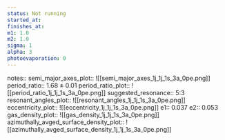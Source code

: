 ```yaml
---
status: Not running
started_at:
finishes_at:
m1: 1.0
m2: 1.0
sigma: 1
alpha: 3
photoevaporation: 0
---
```


notes::
semi_major_axes_plot:: ![[semi_major_axes_1j_1j_1s_3a_0pe.png]]
period_ratio:: 1.68 ± 0.01
period_ratio_plot:: ![[period_ratio_1j_1j_1s_3a_0pe.png]]
suggested_resonance:: 5:3
resonant_angles_plot:: ![[resonant_angles_1j_1j_1s_3a_0pe.png]]
eccentricity_plot:: ![[eccentricity_1j_1j_1s_3a_0pe.png]]
e1:: 0.037
e2:: 0.053
gas_density_plot:: ![[gas_density_1j_1j_1s_3a_0pe.png]]
azimuthally_avged_surface_density_plot:: ![[azimuthally_avged_surface_density_1j_1j_1s_3a_0pe.png]]
